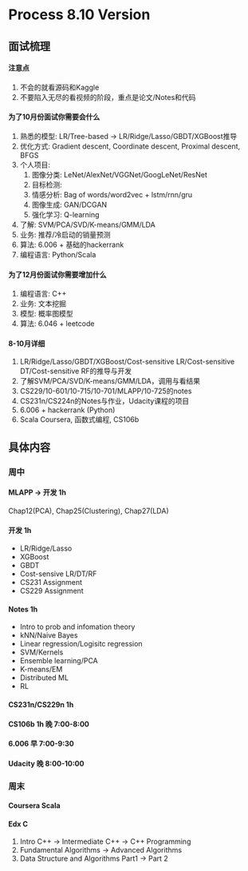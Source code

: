 # Process 8.10 Version

## 面试梳理

#### 注意点

1. 不会的就看源码和Kaggle
2. 不要陷入无尽的看视频的阶段，重点是论文/Notes和代码

#### 为了10月份面试你需要会什么

1. 熟悉的模型: LR/Tree-based -> LR/Ridge/Lasso/GBDT/XGBoost推导
2. 优化方式: Gradient descent, Coordinate descent, Proximal descent, BFGS
3. 个人项目: 
   1. 图像分类: LeNet/AlexNet/VGGNet/GoogLeNet/ResNet
   2. 目标检测: 
   3. 情感分析: Bag of words/word2vec + lstm/rnn/gru
   4. 图像生成: GAN/DCGAN
   5. 强化学习: Q-learning
4. 了解: SVM/PCA/SVD/K-means/GMM/LDA
5. 业务: 推荐/冷启动的销量预测
6. 算法: 6.006 + 基础的hackerrank
7. 编程语言: Python/Scala

#### 为了12月份面试你需要增加什么

1. 编程语言: C++
2. 业务: 文本挖掘
3. 模型: 概率图模型
4. 算法: 6.046 + leetcode

#### 8-10月详细

1. LR/Ridge/Lasso/GBDT/XGBoost/Cost-sensitive LR/Cost-sensitive DT/Cost-sensitive RF的推导与开发
2. 了解SVM/PCA/SVD/K-means/GMM/LDA，调用与看结果
3. CS229/10-601/10-715/10-701/MLAPP/10-725的notes
4. CS231n/CS224n的Notes与作业，Udacity课程的项目
5. 6.006 + hackerrank (Python)
6. Scala Coursera, 函数式编程, CS106b

## 具体内容

### 周中

#### MLAPP -> 开发 1h 

Chap12(PCA), Chap25(Clustering), Chap27(LDA)

#### 开发 1h

* LR/Ridge/Lasso
* XGBoost
* GBDT
* Cost-sensive LR/DT/RF
* CS231 Assignment
* CS229 Assignment

#### Notes 1h

* Intro to prob and infomation theory
* kNN/Naive Bayes
* Linear regression/Logisitc regression
* SVM/Kernels
* Ensemble learning/PCA
* K-means/EM
* Distributed ML
* RL

#### CS231n/CS229n 1h

#### CS106b 1h 晚 7:00-8:00

#### 6.006 早 7:00-9:30

#### Udacity 晚 8:00-10:00

### 周末

#### Coursera Scala

#### Edx C

1. Intro C++ -> Intermediate C++ -> C++ Programming
2. Fundamental Algorithms -> Advanced Algorithms
3. Data Structure and Algorithms Part1 -> Part 2

